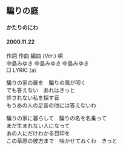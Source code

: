 ## 騙りの庭
#### かたりのにわ
#### 2000.11.22


作詞  作曲  編曲 (Ver.)   唄  
中島みゆき   中島みゆき       中島みゆき  
□ LYRIC (a)  
  
  
騙りの家の扉を　騙りの風が叩く  
でも答えない　あれはきっと  
許されない私を探す音  
もうあの人の足音の他には答えないわ  
  
騙りの家に暮らして　騙りの名を名乗って  
まだ生まれない人になって  
あの人にだけわかる目印を  
この草原の彼方まで　咲かせておくわ　きっと  